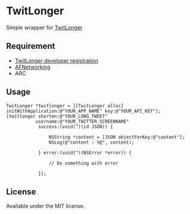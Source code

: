# TwitLonger

Simple wrapper for [TwitLonger](http://twitlonger.com)

## Requirement

- [TwitLonger developer registration](http://www.twitlonger.com/api)
- [AFNetworking](https://github.com/AFNetworking/AFNetworking)
- ARC

## Usage

	TwitLonger *twitlonger = [[TwitLonger alloc] initWithApplication:@"YOUR_APP_NAME" key:@"YOUR_API_KEY"];
	[twitlonger shorten:@"YOUR_LONG_TWEET"
               username:@"YOUR_TWITTER_SCREENNAME"
                success:(void(^)(id JSON)) {
         
					NSString *content = [JSON objectForKey:@"content"];
					NSLog(@"content : %@", content);
         
                } error:(void(^)(NSError *error)) {
         
					// Do something with error
         	
                }];

## License

Available under the MIT license.